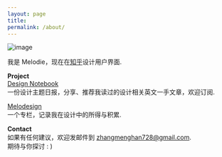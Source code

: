 ```yaml
---
layout: page
title: 
permalink: /about/
---
```

![image](http://i3.tietuku.com/c975743c99ce9b77.jpg)  

我是 Melodie，现在在[知乎](http://www.zhihu.com)设计用户界面.   

  
**Project**    
[Design Notebook](http://dudu.zhihu.com/circle/68509)   
一份设计主题日报，分享、推荐我读过的设计相关英文一手文章，欢迎订阅.
  
[Melodesign](http://zhuanlan.zhihu.com/melodie)  
一个专栏，记录我在设计中的所得与积累.

**Contact**  
如果有任何建议，欢迎发邮件到 zhangmenghan728@gmail.com.  
期待与你探讨 : )  

